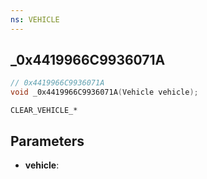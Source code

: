 ```yaml
---
ns: VEHICLE
---
```

## _0x4419966C9936071A

```c
// 0x4419966C9936071A
void _0x4419966C9936071A(Vehicle vehicle);
```

```
CLEAR_VEHICLE_*
```

## Parameters
* **vehicle**: 

